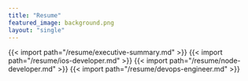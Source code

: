 ```yaml
---
title: "Resume"
featured_image: background.png
layout: "single"
---
```


{{< import path="/resume/executive-summary.md" >}}
{{< import path="/resume/ios-developer.md" >}}
{{< import path="/resume/node-developer.md" >}}
{{< import path="/resume/devops-engineer.md" >}}
